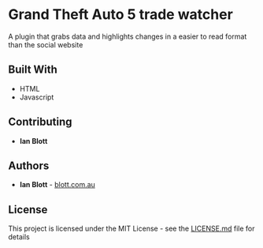 # Grand Theft Auto 5 trade watcher

A plugin that grabs data and highlights changes in a easier to read format than the social website

## Built With

* HTML
* Javascript

## Contributing

* **Ian Blott**

## Authors

* **Ian Blott** - [blott.com.au](http://blott.com.au)

## License

This project is licensed under the MIT License - see the [LICENSE.md](LICENSE.md) file for details
